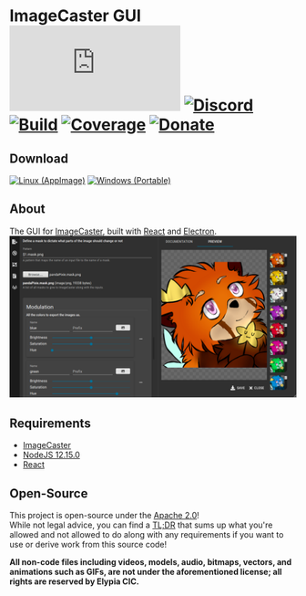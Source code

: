# ImageCaster GUI [![Matrix]][matrix-community] [![Discord]][discord-guild] [![Build]][gitlab] [![Coverage]][gitlab] [![Donate]][elypia-donate]
## Download
[![Linux (AppImage)]][linux-appimage-download] [![Windows (Portable)]][windows-portable-download]

## About
The GUI for [ImageCaster], built with [React] and [Electron].  
![GUI Preview]

## Requirements
* [ImageCaster]
* [NodeJS 12.15.0]
* [React]

## Open-Source
This project is open-source under the [Apache 2.0]!  
While not legal advice, you can find a [TL;DR] that sums up what you're
allowed and not allowed to do along with any requirements if you want
to use or derive work from this source code!  

**All non-code files including videos, models, audio, bitmaps, vectors,
and animations such as GIFs, are not under the aforementioned license;
all rights are reserved by Elypia CIC.** 

[matrix-community]: https://matrix.to/#/+elypia:matrix.org "Matrix Invite"
[discord-guild]: https://discordapp.com/invite/hprGMaM "Discord Invite"
[gitlab]: https://gitlab.com/Elypia/imagecaster-gui/commits/master "Repository on GitLab"
[elypia-donate]: https://elypia.org/donate "Donate to Elypia"
[linux-appimage-download]: https://gitlab.com/Elypia/imagecaster-gui/-/jobs/artifacts/master/raw/dist/imagecaster.AppImage?job=build-electron "Download for Linux via AppImage"
[windows-portable-download]: https://gitlab.com/Elypia/imagecaster-gui/-/jobs/artifacts/master/raw/dist/imagecaster.exe?job=build-electron "Download for Windows"
[ImageCaster]: https://gitlab.com/Elypia/imagecaster "ImageCaster on GitLab"
[React]: https://reactjs.org/ "React"
[Electron]: https://www.electronjs.org/ "Electron"
[NodeJS 12.15.0]: https://nodejs.org/en/ "NodeJS"
[Apache 2.0]: https://www.apache.org/licenses/LICENSE-2.0 "Apache 2.0 License"
[TL;DR]: https://tldrlegal.com/license/apache-license-2.0-(apache-2.0) "TL;DR of Apache 2.0"

[Matrix]: https://img.shields.io/matrix/elypia-general:matrix.org?logo=matrix "Matrix Shield"
[Discord]: https://discordapp.com/api/guilds/184657525990359041/widget.png "Discord Shield"
[Build]: https://gitlab.com/Elypia/imagecaster-gui/badges/master/pipeline.svg "GitLab Build Shield"
[Coverage]: https://gitlab.com/Elypia/imagecaster-gui/badges/master/coverage.svg "GitLab Coverage Shield"
[Donate]: https://img.shields.io/badge/Elypia-Donate-blueviolet "Donate Shield"
[Linux (AppImage)]: https://img.shields.io/badge/Linux-AppImage-purple "AppImage Download for Linux"
[Windows (Portable)]: https://img.shields.io/badge/Windows-Portable-blue "Portable Download for Windows"
[GUI Preview]: assets/preview.png "Preview of ImageCaster GUI"
